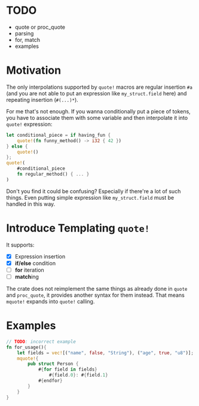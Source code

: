 # TODO
* quote or proc_quote
* parsing
* for, match
* examples

# Motivation
The only interpolations supported by `quote!` macros are regular insertion `#a` (and
you are not able to put an expression like `my_struct.field` here) and repeating 
insertion (`#(...)*`).

For me that's not enough. If you wanna conditionally put a piece of tokens, you
have to associate them with some variable and then interpolate it into `quote!`
expression:
```rust
let conditional_piece = if having_fun { 
    quote!(fn funny_method() -> i32 { 42 }) 
} else { 
    quote!() 
};
quote!(
    #conditional_piece
    fn regular_method() { ... }
)
```

Don't you find it could be confusing? Especially if there're a lot of such things.
Even putting simple expression like `my_struct.field` must be handled in this way.

# Introduce Templating `quote!`
It supports:
- [x] Expression insertion
- [x] **if/else** condition
- [ ] **for** iteration
- [ ] **match**ing 

The crate does not reimplement the same things as already done in `quote` and
`proc_quote`, it provides another syntax for them instead. That means `mquote!`
expands into `quote!` calling. 

# Examples

```rust
// TODO: incorrect example
fn for_usage(){
    let fields = vec![("name", false, "String"), ("age", true, "u8")];
    mquote!{
        pub struct Person {
            #{for field in fields}
                #{field.0}: #{field.1}
            #{endfor}
        }
    }
}
```
